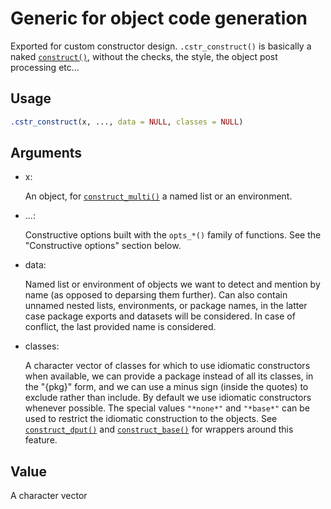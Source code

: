 # Generic for object code generation

Exported for custom constructor design. `.cstr_construct()` is basically
a naked
[`construct()`](https://cynkra.github.io/constructive/reference/construct.md),
without the checks, the style, the object post processing etc...

## Usage

``` r
.cstr_construct(x, ..., data = NULL, classes = NULL)
```

## Arguments

- x:

  An object, for
  [`construct_multi()`](https://cynkra.github.io/constructive/reference/construct.md)
  a named list or an environment.

- ...:

  Constructive options built with the `opts_*()` family of functions.
  See the "Constructive options" section below.

- data:

  Named list or environment of objects we want to detect and mention by
  name (as opposed to deparsing them further). Can also contain unnamed
  nested lists, environments, or package names, in the latter case
  package exports and datasets will be considered. In case of conflict,
  the last provided name is considered.

- classes:

  A character vector of classes for which to use idiomatic constructors
  when available, we can provide a package instead of all its classes,
  in the "{pkg}" form, and we can use a minus sign (inside the quotes)
  to exclude rather than include. By default we use idiomatic
  constructors whenever possible. The special values `"*none*"` and
  `"*base*"` can be used to restrict the idiomatic construction to the
  objects. See
  [`construct_dput()`](https://cynkra.github.io/constructive/reference/construct_dput.md)
  and
  [`construct_base()`](https://cynkra.github.io/constructive/reference/construct_dput.md)
  for wrappers around this feature.

## Value

A character vector
